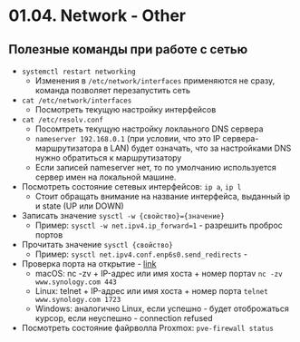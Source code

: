 # 01.04. Network - Other

## Полезные команды при работе с сетью
- `systemctl restart networking`
  - Изменения в `/etc/network/interfaces` применяются не сразу, команда позволяет перезапустить сеть
- `cat /etc/network/interfaces`
  - Посмотреть текущую настройку интерфейсов
- `cat /etc/resolv.conf`
  - Посомтреть текущую настройку локлаьного DNS сервера
  - `nameserver 192.168.0.1` (при условии, что это IP сервера-маршрутизатора в LAN) будет означать, что за настройками DNS нужно обратиться к маршрутизатору
  - Если записей nameserver нет, то по умолчанию используется сервер имен на локальной машине.
- Посмотреть состояние сетевых интерфейсов: `ip a`, `ip l`
  - Стоит обращать внимание на название интерфейса, выданный ip и state (UP или DOWN)
- Записать значение `sysctl -w {свойство}={значение}`
    - Пример: `sysctl -w net.ipv4.ip_forward=1` - разрешить проброс портов
- Прочитать значение `sysctl {свойство}`
    - Пример: `sysctl net.ipv4.conf.enp6s0.send_redirects` -
- Проверка порта на открытие - [link](https://kb.synology.com/ru-ru/DSM/tutorial/Whether_TCP_port_is_open_or_closed)
  - macOS: nc -zv + IP-адрес или имя хоста + номер портаv `nc -zv www.synology.com 443`
  - Linux: telnet + IP-адрес или имя хоста + номер порта `telnet www.synology.com 1723`
  - Windows: аналогично Linux, если успешно - будет отоброжаться курсор, если неуспешно - connection refused
- Посмотреть состояние файрволла Proxmox: `pve-firewall status`